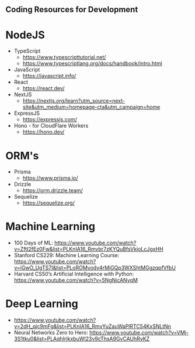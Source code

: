 ## Coding Resources for Development

# NodeJS
- TypeScript
  - https://www.typescripttutorial.net/
  - https://www.typescriptlang.org/docs/handbook/intro.html
- JavaScript
  - https://javascript.info/
- React
  - https://react.dev/
- NextJS
  - https://nextjs.org/learn?utm_source=next-site&utm_medium=homepage-cta&utm_campaign=home
- ExpressJS
  - https://expressjs.com/
- Hono - for CloudFlare Workers
    - https://hono.dev/
 
# ORM's
- Prisma
  - https://www.prisma.io/
- Drizzle
  - https://orm.drizzle.team/
- Sequelize
  - https://sequelize.org/

# Machine Learning
- 100 Days of ML: https://www.youtube.com/watch?v=ZftI2fEz0Fw&list=PLKnIA16_Rmvbr7zKYQuBfsVkjoLcJgxHH
- Stanford CS229: Machine Learning Course: https://www.youtube.com/watch?v=jGwO_UgTS7I&list=PLoROMvodv4rMiGQp3WXShtMGgzqpfVfbU
- Harvard CS50’s Artificial Intelligence with Python: https://www.youtube.com/watch?v=5NgNicANyqM
# Deep Learning
- https://www.youtube.com/watch?v=2dH_qjc9mFg&list=PLKnIA16_RmvYuZauWaPlRTC54KxSNLtNn
- Neural Networks Zero to Hero: https://www.youtube.com/watch?v=VMj-3S1tku0&list=PLAqhIrjkxbuWI23v9cThsA9GvCAUhRvKZ
